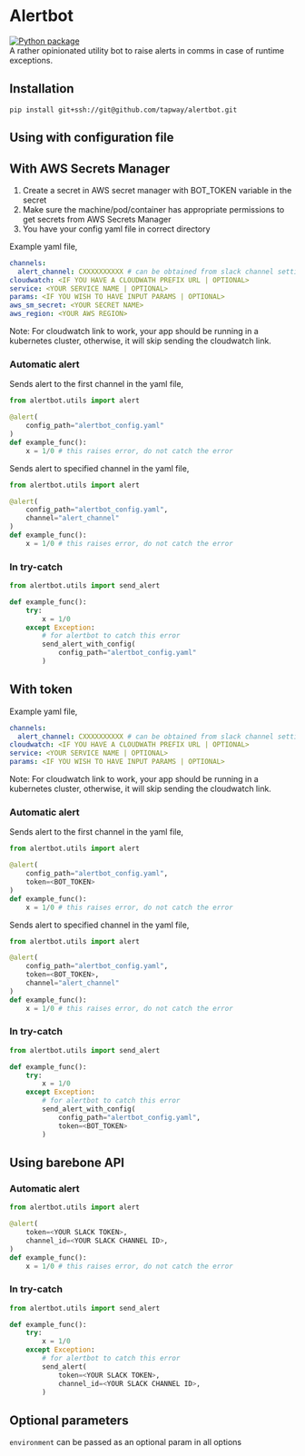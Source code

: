 # Alertbot

[![Python package](https://github.com/tapway/alertbot/actions/workflows/python-package.yml/badge.svg)](https://github.com/tapway/alertbot/actions/workflows/python-package.yml) <br>
A rather opinionated utility bot to raise alerts in comms in case of runtime exceptions.

## Installation

```shell
pip install git+ssh://git@github.com/tapway/alertbot.git
```

## Using with configuration file

## With AWS Secrets Manager

1. Create a secret in AWS secret manager with BOT_TOKEN variable in the secret
2. Make sure the machine/pod/container has appropriate permissions to get secrets from AWS Secrets Manager
3. You have your config yaml file in correct directory

Example yaml file,

```yaml
channels:
  alert_channel: CXXXXXXXXXX # can be obtained from slack channel settings
cloudwatch: <IF YOU HAVE A CLOUDWATH PREFIX URL | OPTIONAL>
service: <YOUR SERVICE NAME | OPTIONAL>
params: <IF YOU WISH TO HAVE INPUT PARAMS | OPTIONAL>
aws_sm_secret: <YOUR SECRET NAME>
aws_region: <YOUR AWS REGION>
```

Note: For cloudwatch link to work, your app should be running in a kubernetes cluster, otherwise, it will skip sending the cloudwatch link.

### Automatic alert

Sends alert to the first channel in the yaml file,

```python
from alertbot.utils import alert

@alert(
    config_path="alertbot_config.yaml"
)
def example_func():
    x = 1/0 # this raises error, do not catch the error
```

Sends alert to specified channel in the yaml file,

```python
from alertbot.utils import alert

@alert(
    config_path="alertbot_config.yaml",
    channel="alert_channel"
)
def example_func():
    x = 1/0 # this raises error, do not catch the error
```

### In try-catch

```python
from alertbot.utils import send_alert

def example_func():
    try:
        x = 1/0
    except Exception:
        # for alertbot to catch this error
        send_alert_with_config(
            config_path="alertbot_config.yaml"
        )
```

## With token

Example yaml file,

```yaml
channels:
  alert_channel: CXXXXXXXXXX # can be obtained from slack channel settings
cloudwatch: <IF YOU HAVE A CLOUDWATH PREFIX URL | OPTIONAL>
service: <YOUR SERVICE NAME | OPTIONAL>
params: <IF YOU WISH TO HAVE INPUT PARAMS | OPTIONAL>
```

Note: For cloudwatch link to work, your app should be running in a kubernetes cluster, otherwise, it will skip sending the cloudwatch link.

### Automatic alert

Sends alert to the first channel in the yaml file,

```python
from alertbot.utils import alert

@alert(
    config_path="alertbot_config.yaml",
    token=<BOT_TOKEN>
)
def example_func():
    x = 1/0 # this raises error, do not catch the error
```

Sends alert to specified channel in the yaml file,

```python
from alertbot.utils import alert

@alert(
    config_path="alertbot_config.yaml",
    token=<BOT_TOKEN>,
    channel="alert_channel"
)
def example_func():
    x = 1/0 # this raises error, do not catch the error
```

### In try-catch

```python
from alertbot.utils import send_alert

def example_func():
    try:
        x = 1/0
    except Exception:
        # for alertbot to catch this error
        send_alert_with_config(
            config_path="alertbot_config.yaml",
            token=<BOT_TOKEN>
        )
```

## Using barebone API

### Automatic alert

```python
from alertbot.utils import alert

@alert(
    token=<YOUR SLACK TOKEN>,
    channel_id=<YOUR SLACK CHANNEL ID>,
)
def example_func():
    x = 1/0 # this raises error, do not catch the error
```

### In try-catch

```python
from alertbot.utils import send_alert

def example_func():
    try:
        x = 1/0
    except Exception:
        # for alertbot to catch this error
        send_alert(
            token=<YOUR SLACK TOKEN>,
            channel_id=<YOUR SLACK CHANNEL ID>,
        )
```

## Optional parameters

`environment` can be passed as an optional param in all options
